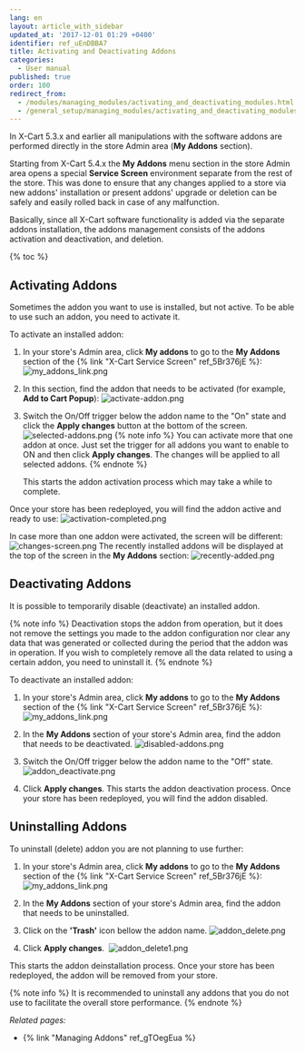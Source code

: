 ```yaml
---
lang: en
layout: article_with_sidebar
updated_at: '2017-12-01 01:29 +0400'
identifier: ref_uEnDBBA7
title: Activating and Deactivating Addons
categories:
  - User manual
published: true
order: 100
redirect_from:
  - /modules/managing_modules/activating_and_deactivating_modules.html
  - /general_setup/managing_modules/activating_and_deactivating_modules.html
---
```

In X-Cart 5.3.x and earlier all manipulations with the software addons are performed directly in the store Admin area (**My Addons** section).

Starting from X-Cart 5.4.x the **My Addons** menu section in the store Admin area opens a special **Service Screen** environment separate from the rest of the store. This was done to ensure that any changes applied to a store via new addons' installation or present addons' upgrade or deletion can be safely and easily rolled back in case of any malfunction.

Basically, since all X-Cart software functionality is added via the separate addons installation, the addons management consists of the addons activation and deactivation, and deletion. 

{% toc %}

## Activating Addons

Sometimes the addon you want to use is installed, but not active. To be able to use such an addon, you need to activate it. 

To activate an installed addon:

1.  In your store's Admin area, click **My addons** to go to the **My Addons** section of the {% link "X-Cart Service Screen" ref_5Br376jE %}:
    ![my_addons_link.png]({{site.baseurl}}/attachments/ref_uEnDBBA7/my_addons_link.png)

2.  In this section, find the addon that needs to be activated (for example, **Add to Cart Popup**):
    ![activate-addon.png]({{site.baseurl}}/attachments/ref_uEnDBBA7/activate-addon.png)

3.  Switch the On/Off trigger below the addon name to the "On" state and click the **Apply changes** button at the bottom of the screen. 
    ![selected-addons.png]({{site.baseurl}}/attachments/ref_uEnDBBA7/selected-addons.png)
    {% note info %}
    You can activate more that one addon at once. Just set the trigger for all addons you want to enable to ON and then click **Apply changes**. The changes will be applied to all selected addons. 
    {% endnote %}

    This starts the addon activation process which may take a while to complete. 

Once your store has been redeployed, you will find the addon active and ready to use:
![activation-completed.png]({{site.baseurl}}/attachments/ref_uEnDBBA7/activation-completed.png)

In case more than one addon were activated, the screen will be different:
![changes-screen.png]({{site.baseurl}}/attachments/ref_uEnDBBA7/changes-screen.png)
The recently installed addons will be displayed at the top of the screen in the **My Addons** section:
![recently-added.png]({{site.baseurl}}/attachments/ref_uEnDBBA7/recently-added.png)
        

## Deactivating Addons

It is possible to temporarily disable (deactivate) an installed addon.

{% note info %}
Deactivation stops the addon from operation, but it does not remove the settings you made to the addon configuration nor clear any data that was generated or collected during the period that the addon was in operation. If you wish to completely remove all the data related to using a certain addon, you need to uninstall it.
{% endnote %}

To deactivate an installed addon:

1.  In your store's Admin area, click **My addons** to go to the **My Addons** section of the {% link "X-Cart Service Screen" ref_5Br376jE %}:
    ![my_addons_link.png]({{site.baseurl}}/attachments/ref_uEnDBBA7/my_addons_link.png)

2.  In the **My Addons** section of your store's Admin area, find the addon that needs to be deactivated.
    ![disabled-addons.png]({{site.baseurl}}/attachments/ref_uEnDBBA7/disabled-addons.png)

3.  Switch the On/Off trigger below the addon name to the "Off" state.
    ![addon_deactivate.png]({{site.baseurl}}/attachments/ref_uEnDBBA7/addon_deactivate.png)

4.  Click **Apply changes**. This starts the addon deactivation process. Once your store has been redeployed, you will find the addon disabled.

## Uninstalling Addons

To uninstall (delete) addon you are not planning to use further:

1.  In your store's Admin area, click **My addons** to go to the **My Addons** section of the {% link "X-Cart Service Screen" ref_5Br376jE %}:
    ![my_addons_link.png]({{site.baseurl}}/attachments/ref_uEnDBBA7/my_addons_link.png)

2.  In the **My Addons** section of your store's Admin area, find the addon that needs to be uninstalled.

3.  Click on the **'Trash'** icon bellow the addon name.
    ![addon_delete.png]({{site.baseurl}}/attachments/ref_uEnDBBA7/addon_delete.png)

4.  Click **Apply changes**. 
    ![addon_delete1.png]({{site.baseurl}}/attachments/ref_uEnDBBA7/addon_delete1.png)

This starts the addon deinstallation process. Once your store has been redeployed, the addon will be removed from your store.

{% note info %}
It is recommended to uninstall any addons that you do not use to facilitate the overall store performance.
{% endnote %}

_Related pages:_

*   {% link "Managing Addons" ref_gTOegEua %}
